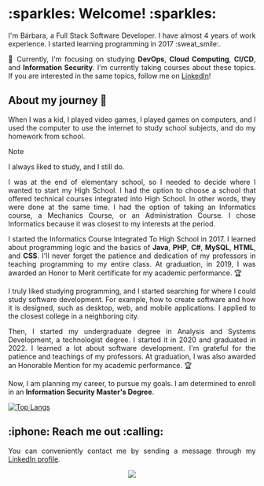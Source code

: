 <h1> :sparkles: Welcome! :sparkles: </h1>
<p align="justify">I'm Bárbara, a Full Stack Software Developer. I have almost 4 years of work experience. I started learning programming in 2017 :sweat_smile:.</p>
<p align="justify"> 🎯 Currently, I'm focusing on studying <b>DevOps</b>, <b>Cloud Computing</b>, <b>CI/CD</b>, and <b>Information Security</b>. I'm currently taking courses about these topics. If you are interested in the same topics, follow me on <a href="https://www.linkedin.com/in/barbaraport/">LinkedIn</a>!</p>

<h2> About my journey 🚀 </h2>

<p align="justify">When I was a kid, I played video games, I played games on computers, and I used the computer to use the internet to study school subjects, and do my homework from school. </p>

> [!NOTE]
> I always liked to study, and I still do.

<p align="justify">I was at the end of elementary school, so I needed to decide where I wanted to start my High School. I had the option to choose a school that offered technical courses integrated into High School. In other words, they were done at the same time. I had the option of taking an Informatics course, a Mechanics Course, or an Administration Course. I chose Informatics because it was closest to my interests at the period.</p>

<p align="justify">I started the Informatics Course Integrated To High School in 2017. I learned about programming logic and the basics of <b>Java</b>, <b>PHP</b>, <b>C#</b>, <b>MySQL</b>, <b>HTML</b>, and <b>CSS</b>. I'll never forget the patience and dedication of my professors in teaching programming to my entire class. At graduation, in 2019, I was awarded an Honor to Merit certificate for my academic performance. 🏆</p>

<p align="justify">I truly liked studying programming, and I started searching for where I could study software development. For example, how to create software and how it is designed, such as desktop, web, and mobile applications. I applied to the closest college in a neighboring city.</p>

<p align="justify">Then, I started my undergraduate degree in Analysis and Systems Development, a technologist degree. I started it in 2020 and graduated in 2022. I learned a lot about software development. I'm grateful for the patience and teachings of my professors. At graduation, I was also awarded an Honorable Mention for my academic performance.  🏆</p>

<p align="justify">Now, I am planning my career, to pursue my goals. I am determined to enroll in an <b>Information Security Master's Degree</b>.</p>


[![Top Langs](https://github-readme-stats.vercel.app/api/top-langs/?username=barbaraport&layout=compact&hide=jupyter%20notebook)](https://github.com/anuraghazra/github-readme-stats)


<h2> :iphone: Reach me out :calling: </h1>
  <p align="justify">You can conveniently contact me by sending a message through my <a href="https://www.linkedin.com/in/barbaraport/">LinkedIn profile</a>.
</p>

<p align="center">
  <a href="https://www.linkedin.com/in/barbaraport/">
    <img src="https://img.shields.io/badge/LinkedIn-0077B5?style=for-the-badge&logo=linkedin&logoColor=white"/>
  </a>
</p>
